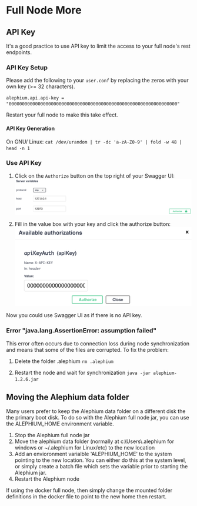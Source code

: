 # Full Node More

## API Key

It's a good practice to use API key to limit the access to your full node's rest endpoints.

### API Key Setup

Please add the following to your `user.conf` by replacing the zeros with your own key (>= 32 characters).
```
alephium.api.api-key = "0000000000000000000000000000000000000000000000000000000000000000"
```
Restart your full node to make this take effect.

#### API Key Generation

On GNU/ Linux: `cat /dev/urandom | tr -dc 'a-zA-Z0-9' | fold -w 48 | head -n 1`

### Use API Key

1. Click on the `Authorize` button on the top right of your Swagger UI:
![full-node-api-key-auth0](media/full-node-api-key-auth0.png)

2. Fill in the value box with your key and click the authorize button:
![full-node-api-key-auth1](media/full-node-api-key-auth1.png)

Now you could use Swagger UI as if there is no API key.

### Error "java.lang.AssertionError: assumption failed"

This error often occurs due to connection loss during node synchronization and means that some of the files are corrupted.
To fix the problem:

1. Delete the folder .alephium `rm .alephium`

2. Restart the node and wait for synchronization  `java -jar alephium-1.2.6.jar`

## Moving the Alephium data folder

Many users prefer to keep the Alephium data folder on a different disk the the primary boot disk. To do so with the Alephium full node jar, you can use the  ALEPHIUM_HOME environment variable.

1. Stop the Alephium full node jar
2. Move the alephium data folder (normally at c:\Users\\<username>\.alephium for windows or ~/.alephium for Linux/etc) to the new location
3. Add an envioronment varialble 'ALEPHIUM_HOME' to the system pointing to the new location. You can either do this at the system level, or simply create a batch file which sets the variable prior to starting the Alephium jar.
4. Restart the Alephium node

If using the docker full node, then simply change the mounted folder definitions in the docker file to point to the new home then restart.
